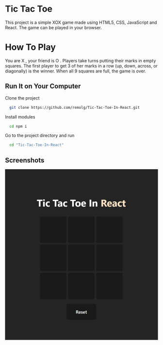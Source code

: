 
# Tic Tac Toe

This project is a simple XOX game made using HTML5, CSS, JavaScript and React. The game can be played in your browser.

# How To Play

You are X , your friend is O . 
Players take turns putting their marks in empty squares. 
The first player to get 3 of her marks in a row (up, down, across, or diagonally) is the winner.
When all 9 squares are full, the game is over.


  
## Run It on Your Computer

Clone the project

```bash
  git clone https://github.com/remolg/Tic-Tac-Toe-In-React.git
```

Install modules

```bash
  cd npm i 
```

Go to the project directory and run

```bash
  cd "Tic-Tac-Toe-In-React"
```

## Screenshots


  ![Tic-Tac-Toe](src/assets/ss.jpg)